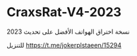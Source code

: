 # CraxsRat-V4-2023
نسخة اختراق الهواتف الأفضل على تحديث 2023








للتنزيل              https://t.me/jokerplstaeen/15294

